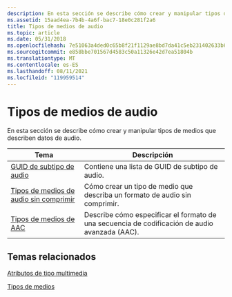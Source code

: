 ```yaml
---
description: En esta sección se describe cómo crear y manipular tipos de medios que describen datos de audio.
ms.assetid: 15aad4ea-7b4b-4a6f-bac7-18e0c281f2a6
title: Tipos de medios de audio
ms.topic: article
ms.date: 05/31/2018
ms.openlocfilehash: 7e51063a4ded0c65b8f21f1129ae8bd7da41c5eb231402633b695e4e47cc2004
ms.sourcegitcommit: e858bbe701567d4583c50a11326e42d7ea51804b
ms.translationtype: MT
ms.contentlocale: es-ES
ms.lasthandoff: 08/11/2021
ms.locfileid: "119959514"
---
```

# <a name="audio-media-types"></a>Tipos de medios de audio

En esta sección se describe cómo crear y manipular tipos de medios que describen datos de audio.



| Tema                                                                | Descripción                                                                   |
|----------------------------------------------------------------------|-------------------------------------------------------------------------------|
| [GUID de subtipo de audio](audio-subtype-guids.md)                       | Contiene una lista de GUID de subtipo de audio.                                       |
| [Tipos de medios de audio sin comprimir](uncompressed-audio-media-types.md) | Cómo crear un tipo de medio que describa un formato de audio sin comprimir.       |
| [Tipos de medios de AAC](aac-media-types.md)                               | Describe cómo especificar el formato de una secuencia de codificación de audio avanzada (AAC). |



 

## <a name="related-topics"></a>Temas relacionados

<dl> <dt>

[Atributos de tipo multimedia](media-type-attributes.md)
</dt> <dt>

[Tipos de medios](media-types.md)
</dt> </dl>

 

 



